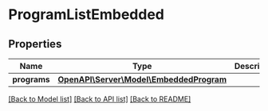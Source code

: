 # ProgramListEmbedded

## Properties
Name | Type | Description | Notes
------------ | ------------- | ------------- | -------------
**programs** | [**OpenAPI\Server\Model\EmbeddedProgram**](EmbeddedProgram.md) |  | [optional] 

[[Back to Model list]](../README.md#documentation-for-models) [[Back to API list]](../README.md#documentation-for-api-endpoints) [[Back to README]](../README.md)


